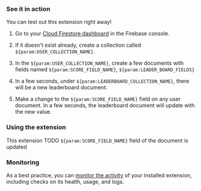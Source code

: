### See it in action

You can test out this extension right away!

1. Go to your [Cloud Firestore dashboard](https://console.firebase.google.com/project/${param:PROJECT_ID}/firestore/data) in the Firebase console.

1. If it doesn't exist already, create a collection called `${param:USER_COLLECTION_NAME}`.

1. In the `${param:USER_COLLECTION_NAME}`, create a few documents with fields named `${param:SCORE_FIELD_NAME}`, `${param:LEADER_BOARD_FIELDS}`

1. In a few seconds, under `${param:LEADERBOARD_COLLECTION_NAME}`, there will be a new leaderboard document.

1. Make a change to the `${param:SCORE_FIELD_NAME}` field on any user document. In a few seconds, the leaderboard document will update with the new value.


### Using the extension

This extension TODO `${param:SCORE_FIELD_NAME}` field of the document is updated




### Monitoring

As a best practice, you can [monitor the activity](https://firebase.google.com/docs/extensions/manage-installed-extensions#monitor) of your installed extension, including checks on its health, usage, and logs.
